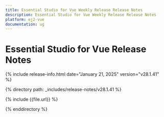 ```yaml
---
title: Essential Studio for Vue Weekly Release Release Notes  
description: Essential Studio for Vue Weekly Release Release Notes  
platform: ej2-vue
documentation: ug
---
```


# Essential Studio for Vue  Release Notes  

{% include release-info.html date="January 21, 2025"  version="v28.1.41" %}

{% directory path: _includes/release-notes/v28.1.41 %}

{% include {{file.url}} %}

{% enddirectory %}